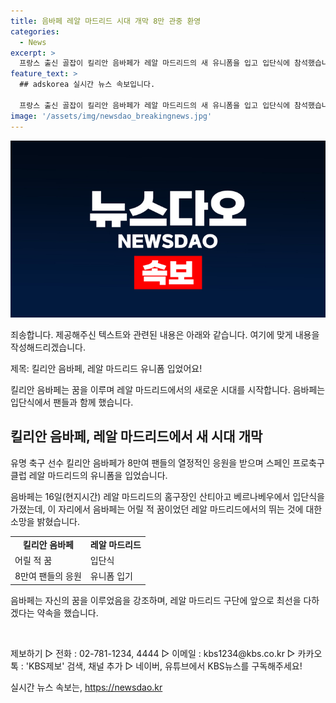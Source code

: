 ```yaml
---
title: 음바페 레알 마드리드 시대 개막 8만 관중 환영
categories:
  - News
excerpt: >
  프랑스 출신 골잡이 킬리안 음바페가 레알 마드리드의 새 유니폼을 입고 입단식에 참석했습니다. 레알 마드리드의 홈구장에서 열린 이 장면은 8만여 팬들의 열정적인 응원 속에 펼쳐졌는데, 음바페는 어릴 적부터 레알 마드리드에서 뛰는 것을 꿈꿨다고 밝히며 앞으로 모든 것을 바쳐 팀을 이끌어갈 의지를 드러냈습니다. 젊은 황제의 레알 마드리드 시대가 개막되었습니다.
feature_text: >
  ## adskorea 실시간 뉴스 속보입니다.

  프랑스 출신 골잡이 킬리안 음바페가 레알 마드리드의 새 유니폼을 입고 입단식에 참석했습니다. 레알 마드리드의 홈구장에서 열린 이 장면은 8만여 팬들의 열정적인 응원 속에 펼쳐졌는데, 음바페는 어릴 적부터 레알 마드리드에서 뛰는 것을 꿈꿨다고 밝히며 앞으로 모든 것을 바쳐 팀을 이끌어갈 의지를 드러냈습니다. 젊은 황제의 레알 마드리드 시대가 개막되었습니다.
image: '/assets/img/newsdao_breakingnews.jpg'
---
```


<p><img src="/assets/img/newsdao_breakingnews.jpg" alt="adskorea 속보" /></p>

<p>죄송합니다. 제공해주신 텍스트와 관련된 내용은 아래와 같습니다. 여기에 맞게 내용을 작성해드리겠습니다.</p>

<p>제목: 킬리안 음바페, 레알 마드리드 유니폼 입었어요!</p>

<p>킬리안 음바페는 꿈을 이루며 레알 마드리드에서의 새로운 시대를 시작합니다. 음바페는 입단식에서 팬들과 함께 했습니다.</p>

<h2 data-ke-size="size26">킬리안 음바페, 레알 마드리드에서 새 시대 개막</h2>

<p>유명 축구 선수 킬리안 음바페가 8만여 팬들의 열정적인 응원을 받으며 스페인 프로축구 클럽 레알 마드리드의 유니폼을 입었습니다.</p>

<p data-ke-size="size16">음바페는 16일(현지시간) 레알 마드리드의 홈구장인 산티아고 베르나베우에서 입단식을 가졌는데, 이 자리에서 음바페는 어릴 적 꿈이었던 레알 마드리드에서의 뛰는 것에 대한 소망을 밝혔습니다.</p>

<table>
  <tr>
    <td style="text-align: center; height: 17px;"><b>킬리안 음바페</b></td>
    <td style="text-align: center; height: 17px;"><b>레알 마드리드</b></td>
  </tr>
  <tr>
    <td>어릴 적 꿈</td>
    <td>입단식</td>
  </tr>
  <tr>
    <td>8만여 팬들의 응원</td>
    <td>유니폼 입기</td>
  </tr>
</table>

<p data-ke-size="size16">음바페는 자신의 꿈을 이루었음을 강조하며, 레알 마드리드 구단에 앞으로 최선을 다하겠다는 약속을 했습니다.</p>

<p data-ke-size="size16">&nbsp;</p>

<p>제보하기 ▷ 전화 : 02-781-1234, 4444 ▷ 이메일 : kbs1234@kbs.co.kr ▷ 카카오톡 : 'KBS제보' 검색, 채널 추가 ▷ 네이버, 유튜브에서 KBS뉴스를 구독해주세요!</p>
실시간 뉴스 속보는, <a href="https://newsdao.kr" rel="dofollow">https://newsdao.kr</a>


